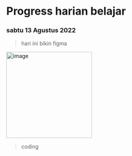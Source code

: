 # Progress harian belajar

### sabtu 13 Agustus 2022
> hari ini bikin figma 

<img width="226" alt="image" src="https://user-images.githubusercontent.com/78794419/184458907-6ad68064-0c20-4724-9575-2e9c04555355.png">

> coding

